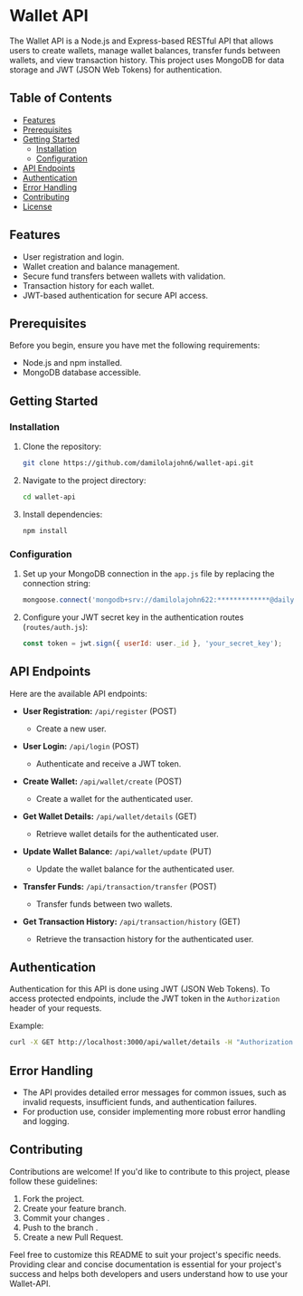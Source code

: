 # Wallet API

The Wallet API is a Node.js and Express-based RESTful API that allows users to create wallets, manage wallet balances, transfer funds between wallets, and view transaction history. This project uses MongoDB for data storage and JWT (JSON Web Tokens) for authentication.

## Table of Contents

- [Features](#features)
- [Prerequisites](#prerequisites)
- [Getting Started](#getting-started)
  - [Installation](#installation)
  - [Configuration](#configuration)
- [API Endpoints](#api-endpoints)
- [Authentication](#authentication)
- [Error Handling](#error-handling)
- [Contributing](#contributing)
- [License](#license)

## Features

- User registration and login.
- Wallet creation and balance management.
- Secure fund transfers between wallets with validation.
- Transaction history for each wallet.
- JWT-based authentication for secure API access.

## Prerequisites

Before you begin, ensure you have met the following requirements:

- Node.js and npm installed.
- MongoDB database accessible.

## Getting Started

### Installation

1. Clone the repository:

   ```bash
   git clone https://github.com/damilolajohn6/wallet-api.git
   ```

2. Navigate to the project directory:

   ```bash
   cd wallet-api
   ```

3. Install dependencies:

   ```bash
   npm install
   ```

### Configuration

1. Set up your MongoDB connection in the `app.js` file by replacing the connection string:

   ```javascript
   mongoose.connect('mongodb+srv://damilolajohn622:*************@dailys.ukhegz8.mongodb.net/', { useNewUrlParser: true, useUnifiedTopology: true })
   ```

2. Configure your JWT secret key in the authentication routes (`routes/auth.js`):

   ```javascript
   const token = jwt.sign({ userId: user._id }, 'your_secret_key');
   ```

## API Endpoints

Here are the available API endpoints:

- **User Registration:** `/api/register` (POST)
  - Create a new user.

- **User Login:** `/api/login` (POST)
  - Authenticate and receive a JWT token.

- **Create Wallet:** `/api/wallet/create` (POST)
  - Create a wallet for the authenticated user.

- **Get Wallet Details:** `/api/wallet/details` (GET)
  - Retrieve wallet details for the authenticated user.

- **Update Wallet Balance:** `/api/wallet/update` (PUT)
  - Update the wallet balance for the authenticated user.

- **Transfer Funds:** `/api/transaction/transfer` (POST)
  - Transfer funds between two wallets.

- **Get Transaction History:** `/api/transaction/history` (GET)
  - Retrieve the transaction history for the authenticated user.

## Authentication

Authentication for this API is done using JWT (JSON Web Tokens). To access protected endpoints, include the JWT token in the `Authorization` header of your requests.

Example:

```bash
curl -X GET http://localhost:3000/api/wallet/details -H "Authorization: YOUR_JWT_TOKEN_HERE"
```

## Error Handling

- The API provides detailed error messages for common issues, such as invalid requests, insufficient funds, and authentication failures.
- For production use, consider implementing more robust error handling and logging.

## Contributing

Contributions are welcome! If you'd like to contribute to this project, please follow these guidelines:

1. Fork the project.
2. Create your feature branch.
3. Commit your changes .
4. Push to the branch .
5. Create a new Pull Request.


Feel free to customize this README to suit your project's specific needs. Providing clear and concise documentation is essential for your project's success and helps both developers and users understand how to use your Wallet-API.
